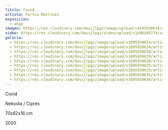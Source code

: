 ```yaml
---
titulo: Covid
artista: Fertxu Martínez
exposicion:
  - ahgo
imagen: https://res.cloudinary.com/dasijlpgz/image/upload/v1695930634/artistas/Fertxu%20Mart%C3%ADnez/Covid/P1070065.jpg
video: https://res.cloudinary.com/dasijlpgz/video/upload/v1696105774/artistas/Fertxu%20Mart%C3%ADnez/Covid/Sin_t%C3%ADtulo.mp4
galeria:
  - https://res.cloudinary.com/dasijlpgz/image/upload/v1695930634/artistas/Fertxu%20Mart%C3%ADnez/Covid/P1070065.jpg
  - https://res.cloudinary.com/dasijlpgz/image/upload/v1695930634/artistas/Fertxu%20Mart%C3%ADnez/Covid/P1070067.jpg
  - https://res.cloudinary.com/dasijlpgz/image/upload/v1695930638/artistas/Fertxu%20Mart%C3%ADnez/Covid/P1070079.jpg
  - https://res.cloudinary.com/dasijlpgz/image/upload/v1695930639/artistas/Fertxu%20Mart%C3%ADnez/Covid/P1070077.jpg
  - https://res.cloudinary.com/dasijlpgz/image/upload/v1695930636/artistas/Fertxu%20Mart%C3%ADnez/Covid/P1070076.jpg
  - https://res.cloudinary.com/dasijlpgz/image/upload/v1695930635/artistas/Fertxu%20Mart%C3%ADnez/Covid/P1070072.jpg
  - https://res.cloudinary.com/dasijlpgz/image/upload/v1695930635/artistas/Fertxu%20Mart%C3%ADnez/Covid/P1070074.jpg
  - https://res.cloudinary.com/dasijlpgz/image/upload/v1695930635/artistas/Fertxu%20Mart%C3%ADnez/Covid/P1070073.jpg
  - https://res.cloudinary.com/dasijlpgz/image/upload/v1695930634/artistas/Fertxu%20Mart%C3%ADnez/Covid/P1070070.jpg
---
```

Covid

Nekosta / C﻿iprés

7﻿0x62x16 cm

2﻿020

